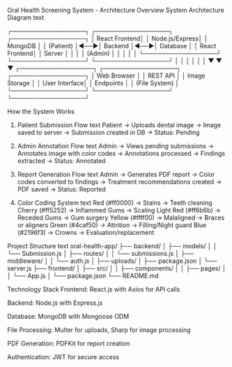 Oral Health Screening System - Architecture Overview
System Architecture Diagram
text





┌─────────────────┐    ┌─────────────────┐    ┌─────────────────┐
│   React Frontend│    │  Node.js/Express│    │   MongoDB       │
│   (Patient)     │◄──►│   Backend       │◄──►│   Database      │
│   React Frontend│    │   Server        │    │                 │
│   (Admin)       │    │                 │    │                 │
└─────────────────┘    └─────────────────┘    └─────────────────┘
        │                       │                       │
        │                       │                       │
        ▼                       ▼                       ▼
┌─────────────────┐    ┌─────────────────┐    ┌─────────────────┐
│   Web Browser   │    │   REST API      │    │   Image Storage │
│   User Interface│    │   Endpoints     │    │   (File System) │
└─────────────────┘    └─────────────────┘    └─────────────────┘







How the System Works
1. Patient Submission Flow
text
Patient → Uploads dental image → Image saved to server → Submission created in DB → Status: Pending




3. Admin Annotation Flow
text
Admin → Views pending submissions → Annotates image with color codes → 
Annotations processed → Findings extracted → Status: Annotated



5. Report Generation Flow
text
Admin → Generates PDF report → Color codes converted to findings → 
Treatment recommendations created → PDF saved → Status: Reported



7. Color Coding System
text
Red (#ff0000)       → Stains           → Teeth cleaning
Cherry (#ff5252)    → Inflammed Gums   → Scaling
Light Red (#ff6b6b) → Receded Gums     → Gum surgery
Yellow (#ffff00)    → Malaligned       → Braces or aligners
Green (#4caf50)     → Attrition        → Filling/Night guard
Blue (#2196f3)      → Crowns           → Evaluation/replacement





Project Structure
text
oral-health-app/
├── backend/
│   ├── models/
│   │   └── Submission.js
│   ├── routes/
│   │   └── submissions.js
│   ├── middleware/
│   │   └── auth.js
│   ├── uploads/
│   ├── package.json
│   └── server.js
├── frontend/
│   ├── src/
│   │   ├── components/
│   │   ├── pages/
│   │   └── App.js
│   └── package.json
└── README.md





Technology Stack
Frontend: React.js with Axios for API calls

Backend: Node.js with Express.js

Database: MongoDB with Mongoose ODM

File Processing: Multer for uploads, Sharp for image processing

PDF Generation: PDFKit for report creation

Authentication: JWT for secure access
